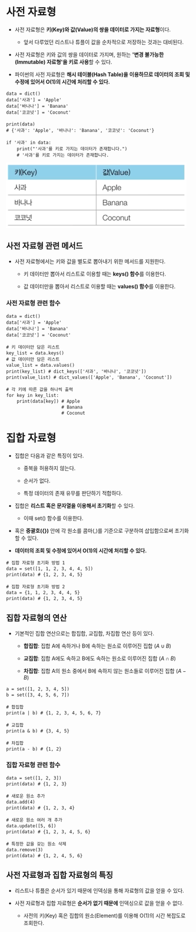 # 사전 자료형

- 사전 자료형은 **키(Key)와 값(Value)의 쌍을 데이터로 가지는 자료형**이다.

    - 앞서 다루었던 리스트나 튜플이 값을 순차적으로 저장하는 것과는 대비된다.

- 사전 자료형은 키와 값의 쌍을 데이터로 가지며, 원하는 **'변경 불가능한(Immutable) 자료형'을 키로 사용**할 수 있다.

- 파이썬의 사전 자료형은 **해시 테이블(Hash Table)을 이용하므로 데이터의 조회 및 수정에 있어서 O(1)의 시간에 처리할 수 있다.**

```
data = dict()
data['사과'] = 'Apple'
data['바나나'] = 'Banana'
data['코코넛'] = 'Coconut'

print(data)
# {'사과': 'Apple', '바나나': 'Banana', '코코넛': 'Coconut'}

if '사과' in data:
    print("'사과'를 키로 가지는 데이터가 존재합니다.")
    # '사과'를 키로 가지는 데이터가 존재합니다.
```

![사전 자료형](../img/dictionary_01.png)

## 사전 자료형 관련 메서드

- 사전 자료형에서는 키와 값을 별도로 뽑아내기 위한 메서드를 지원한다.

    - 키 데이터만 뽑아서 리스트로 이용할 때는 **keys() 함수**를 이용한다.

    - 값 데이터만을 뽑아서 리스트로 이용할 때는 **values() 함수**를 이용한다.

### 사전 자료형 관련 함수

```
data = dict()
data['사과'] = 'Apple'
data['바나나'] = 'Banana'
data['코코넛'] = 'Coconut'

# 키 데이터만 담은 리스트
key_list = data.keys()
# 값 데이터만 담은 리스트
value_list = data.values()
print(key_list) # dict_keys(['사과', '바나나', '코코넛'])
print(value_list) # dict_values(['Apple', 'Banana', 'Coconut'])

# 각 키에 따른 값을 하나씩 출력
for key in key_list:
    print(data[key]) # Apple
                     # Banana
                     # Coconut
```

# 집합 자료형

- 집합은 다음과 같은 특징이 있다.

    - 중복을 허용하지 않는다.

    - 순서가 없다.

    - 특정 데이터의 존재 유무를 판단하기 적합하다.

- 집합은 **리스트 혹은 문자열을 이용해서 초기화**할 수 있다.

    - 이때 set() 함수를 이용한다.

- 혹은 **중괄호({})** 안에 각 원소를 콤마(,)를 기준으로 구분하여 삽입함으로써 초기화 할 수 있다.
- **데이터의 조회 및 수정에 있어서 O(1)의 시간에 처리할 수 있다.**

```
# 집합 자료형 초기화 방법 1
data = set([1, 1, 2, 3, 4, 4, 5])
print(data) # {1, 2, 3, 4, 5}

# 집합 자료형 초기화 방법 2
data = {1, 1, 2, 3, 4, 4, 5}
print(data) # {1, 2, 3, 4, 5}
```

## 집합 자료형의 연산

- 기본적인 집합 연산으로는 합집합, 교집합, 차집합 연산 등이 있다.

    - **합집합**: 집합 A에 속하거나 B에 속하는 원소로 이루어진 집합 ($A \cup B$)

    - **교집합**: 집합 A에도 속하고 B에도 속하는 원소로 이루어진 집합 ($A \cap B$)

    - **차집합**: 집합 A의 원소 중에서 B에 속하지 않는 원소들로 이루어진 집합 ($A - B$)

```
a = set([1, 2, 3, 4, 5])
b = set([3, 4, 5, 6, 7])

# 합집합
print(a | b) # {1, 2, 3, 4, 5, 6, 7}

# 교집합
print(a & b) # {3, 4, 5}

# 차집합
print(a - b) # {1, 2}
```

### 집합 자료형 관련 함수

```
data = set([1, 2, 3])
print(data) # {1, 2, 3}

# 새로운 원소 추가
data.add(4)
print(data) # {1, 2, 3, 4}

# 새로운 원소 여러 개 추가
data.update([5, 6])
print(data) # {1, 2, 3, 4, 5, 6}

# 특정한 값을 갖는 원소 삭제
data.remove(3)
print(data) # {1, 2, 4, 5, 6}
```

## 사전 자료형과 집합 자료형의 특징

- 리스트나 튜플은 순서가 있기 때문에 인덱싱을 통해 자료형의 값을 얻을 수 있다.
- 사전 자료형과 집합 자료형은 **순서가 없기 때문에** 인덱싱으로 값을 얻을 수 없다.

    - 사전의 키(Key) 혹은 집합의 원소(Element)를 이용해 O(1)의 시간 복잡도로 조회한다.